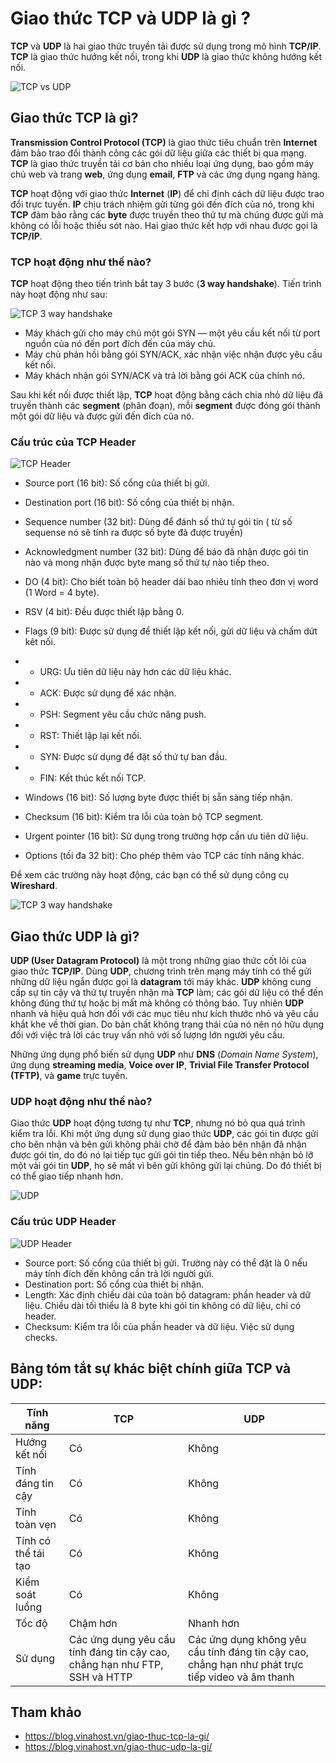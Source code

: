 # Giao thức TCP và UDP là gì ?

**TCP** và **UDP** là hai giao thức truyền tải được sử dụng trong mô hình **TCP/IP**. **TCP** là giao thức hướng kết nối, trong khi **UDP** là giao thức không hướng kết nối.

![TCP vs UDP](/Image/TCP-UDP.png)

## Giao thức TCP là gì?

**Transmission Control Protocol (TCP)** là giao thức tiêu chuẩn trên **Internet** đảm bảo trao đổi thành công các gói dữ liệu giữa các thiết bị qua mạng. **TCP** là giao thức truyền tải cơ bản cho nhiều loại ứng dụng, bao gồm máy chủ web và trang **web**, ứng dụng **email**, **FTP** và các ứng dụng ngang hàng.

**TCP** hoạt động với giao thức **Internet** (**IP**) để chỉ định cách dữ liệu được trao đổi trực tuyến. **IP** chịu trách nhiệm gửi từng gói đến đích của nó, trong khi **TCP** đảm bảo rằng các **byte** được truyền theo thứ tự mà chúng được gửi mà không có lỗi hoặc thiếu sót nào. Hai giao thức kết hợp với nhau được gọi là **TCP/IP**.

### TCP hoạt động như thế nào?

**TCP** hoạt động theo tiến trình bắt tay 3 bước (**3 way handshake**). Tiến trình này hoạt động như sau:

![TCP 3 way handshake](/Image/what-is-tcp-3-way-handshake.png)

- Máy khách gửi cho máy chủ một gói SYN — một yêu cầu kết nối từ port nguồn của nó đến port đích đến của máy chủ.
- Máy chủ phản hồi bằng gói SYN/ACK, xác nhận việc nhận được yêu cầu kết nối.
- Máy khách nhận gói SYN/ACK và trả lời bằng gói ACK của chính nó.

Sau khi kết nối được thiết lập, **TCP** hoạt động bằng cách chia nhỏ dữ liệu đã truyền thành các **segment** (phân đoạn), mỗi **segment** được đóng gói thành một gói dữ liệu và được gửi đến đích của nó.

### Cấu trúc của TCP Header

![TCP Header](/Image/TCP-Header.png)

- Source port (16 bit): Số cổng của thiết bị gửi.
- Destination port (16 bit): Số cổng của thiết bị nhận.
- Sequence number (32 bit): Dùng để đánh số thứ tự gói tin ( từ số sequense nó sẽ tính ra được số byte đã được truyền)
- Acknowledgment number (32 bit): Dùng để báo đã nhận được gói tin nào và mong nhận được byte mang số thứ tự nào tiếp theo.
- DO (4 bit): Cho biết toàn bộ header dài bao nhiêu tính theo đơn vị word (1 Word = 4 byte).
- RSV (4 bit): Đều được thiết lập bằng 0.
- Flags (9 bit): Được sử dụng để thiết lập kết nối, gửi dữ liệu và chấm dứt kêt nối.
- - URG: Ưu tiên dữ liệu này hơn các dữ liệu khác.
- - ACK: Được sử dụng để xác nhận.
- - PSH: Segment yêu cầu chức năng push.
- - RST: Thiết lập lại kết nối.
- - SYN: Được sử dụng để đặt số thứ tự ban đầu.
- - FIN: Kết thúc kết nối TCP.

- Windows (16 bit): Số lượng byte được thiết bị sẵn sàng tiếp nhận.
- Checksum (16 bit): Kiểm tra lỗi của toàn bộ TCP segment.
- Urgent pointer (16 bit): Sử dụng trong trường hợp cần ưu tiên dữ liệu.
- Options (tối đa 32 bit): Cho phép thêm vào TCP các tính năng khác.

Để xem các trường này hoạt động, các bạn có thể sử dụng công cụ **Wireshard**.

![TCP 3 way handshake](/Image/giao-thuc-tcp-la-gi-3.png)

## Giao thức UDP là gì?

**UDP (User Datagram Protocol)** là một trong những giao thức cốt lõi của giao thức **TCP/IP**. Dùng **UDP**, chương trình trên mạng máy tính có thể gửi những dữ liệu ngắn được gọi là **datagram** tới máy khác. **UDP** không cung cấp sự tin cậy và thứ tự truyền nhận mà **TCP** làm; các gói dữ liệu có thể đến không đúng thứ tự hoặc bị mất mà không có thông báo. Tuy nhiên **UDP** nhanh và hiệu quả hơn đối với các mục tiêu như kích thước nhỏ và yêu cầu khắt khe về thời gian. Do bản chất không trạng thái của nó nên nó hữu dụng đối với việc trả lời các truy vấn nhỏ với số lượng lớn người yêu cầu.

Những ứng dụng phổ biến sử dụng **UDP** như **DNS** (*Domain Name System*), ứng dụng **streaming media**, **Voice over IP**, **Trivial File Transfer Protocol (TFTP)**, và **game** trực tuyến.

### UDP hoạt động như thế nào?

Giao thức **UDP** hoạt động tương tự như **TCP**, nhưng nó bỏ qua quá trình kiểm tra lỗi. Khi một ứng dụng sử dụng giao thức **UDP**, các gói tin được gửi cho bên nhận và bên gửi không phải chờ để đảm bảo bên nhận đã nhận được gói tin, do đó nó lại tiếp tục gửi gói tin tiếp theo. Nếu bên nhận bỏ lỡ một vài gói tin **UDP**, họ sẽ mất vì bên gửi không gửi lại chúng. Do đó thiết bị có thể giao tiếp nhanh hơn.

![UDP](/Image/file-transfer-using-udp.png)

### Cấu trúc UDP Header

![UDP Header](/Image/UDP-Header.png)

- Source port: Số cổng của thiết bị gửi. Trường này có thể đặt là 0 nếu máy tính đích đến không cần trả lời người gửi.
- Destination port: Số cổng của thiết bị nhận.
- Length: Xác định chiều dài của toàn bộ datagram: phần header và dữ liệu. Chiều dài tối thiểu là 8 byte khi gói tin không có dữ liệu, chỉ có header.
- Checksum: Kiểm tra lỗi của phần header và dữ liệu. Việc sử dụng checks.

## Bảng tóm tắt sự khác biệt chính giữa TCP và UDP:

|Tính năng|	TCP|	UDP|
|---------|----|-------|
|Hướng kết nối|	Có|	Không|
|Tính đáng tin cậy|	Có|	Không|
|Tính toàn vẹn|	Có|	Không|
|Tính có thể tái tạo|	Có|	Không|
|Kiểm soát luồng|	Có|	Không|
|Tốc độ|	Chậm hơn|	Nhanh hơn|
|Sử dụng|	Các ứng dụng yêu cầu tính đáng tin cậy cao, chẳng hạn như FTP, SSH và HTTP|	Các ứng dụng không yêu cầu tính đáng tin cậy cao, chẳng hạn như phát trực tiếp video và âm thanh|

## Tham khảo

- https://blog.vinahost.vn/giao-thuc-tcp-la-gi/
- https://blog.vinahost.vn/giao-thuc-udp-la-gi/